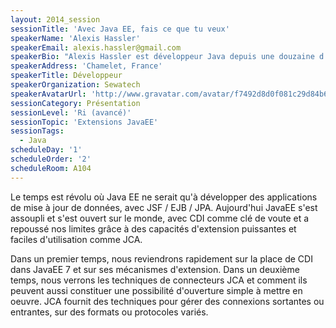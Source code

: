 ```yaml
---
layout: 2014_session
sessionTitle: 'Avec Java EE, fais ce que tu veux'
speakerName: 'Alexis Hassler'
speakerEmail: alexis.hassler@gmail.com
speakerBio: "Alexis Hassler est développeur Java depuis une douzaine d'années. Il exerce son métier comme indépendant, en codant, mais aussi en accompagnant ou formant les entreprises pour les aider à améliorer leur façon de développer et de déployer leurs applications Java. \n\nIl est co-leader du LyonJUG (lyonjug.org) et aide à l’organisation de Mix-IT (mix-it.fr), l'excellente conférence annuelle à Lyon.\n"
speakerAddress: 'Chamelet, France'
speakerTitle: Développeur
speakerOrganization: Sewatech
speakerAvatarUrl: 'http://www.gravatar.com/avatar/f7492d8d0f081c29d84b684d5a04acf4?size=200&default=mm'
sessionCategory: Présentation
sessionLevel: 'Ri (avancé)'
sessionTopic: 'Extensions JavaEE'
sessionTags:
  - Java
scheduleDay: '1'
scheduleOrder: '2'
scheduleRoom: A104
---
```


Le temps est révolu où Java EE ne serait qu'à développer des applications de mise à jour de données, avec JSF / EJB / JPA. Aujourd'hui JavaEE s'est assoupli et s'est ouvert sur le monde, avec CDI comme clé de voute et a repoussé nos limites grâce à des capacités d'extension puissantes et faciles d'utilisation comme JCA.

Dans un premier temps, nous reviendrons rapidement sur la place de CDI dans JavaEE 7 et sur ses mécanismes d'extension. Dans un deuxième temps, nous verrons les techniques de connecteurs JCA et comment ils peuvent aussi constituer une possibilité d'ouverture simple à mettre en oeuvre. JCA fournit des techniques pour gérer des connexions sortantes ou entrantes, sur des formats ou protocoles variés. 
